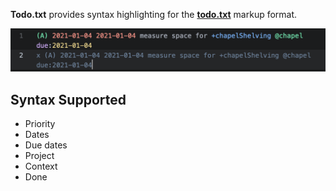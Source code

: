 **Todo.txt** provides syntax highlighting for the [**todo.txt**](https://github.com/todotxt/todo.txt) markup format.

![Example highlighting](https://github.com/coderchrismills/NovaExtensions/raw/main/Todo-txt/todo.txt.novaextension/Images/extension/todo-txt-syntax-highlight.png)

## Syntax Supported

- Priority
- Dates
- Due dates
- Project
- Context
- Done
